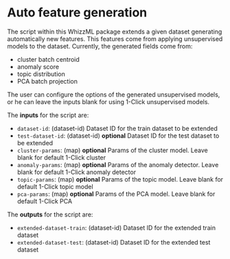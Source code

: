 # Auto feature generation

The script within this WhizzML package extends a given dataset
generating automatically new features. This features come from
applying unsupervised models to the dataset. Currently, the generated
fields come from:

* cluster batch centroid
* anomaly score
* topic distribution
* PCA batch projection

The user can configure the options of the generated unsupervised
models, or he can leave the inputs blank for using 1-Click
unsupervised models.

The **inputs** for the script are:

* `dataset-id`: (dataset-id) Dataset ID for the train dataset to be extended
* `test-dataset-id`: (dataset-id) **optional** Dataset ID for the test dataset to be extended
* `cluster-params`: (map) **optional** Params of the cluster model. Leave blank for default 1-Click cluster
* `anomaly-params`: (map) **optional** Params of the anomaly detector. Leave blank for default 1-Click anomaly detector
* `topic-params`: (map) **optional** Params of the topic model. Leave blank for default 1-Click topic model
* `pca-params`: (map) **optional** Params of the PCA model. Leave blank for default 1-Click PCA

The **outputs** for the script are:
* `extended-dataset-train`: (dataset-id) Dataset ID for the extended train dataset
* `extended-dataset-test`: (dataset-id) Dataset ID for the extended test dataset
